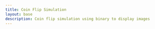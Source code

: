 ```yaml
---
title: Coin Flip Simulation
layout: base
description: Coin flip simulation using binary to display images
---
```




<html>
<head>
<title>Coin Flip</title>
</head>
<body>




<script>
<button  id = 'flipButton'>FLIP</button>

var button = document.getElementById('flipButton');

button.onclick = function() {
    flip()
}

function displayImage(src, width, height) {
 var img = document.createElement("img");
 img.src = src;
 img.width = width;
 img.height = height;
 document.body.appendChild(img);
}

    // toggle selected bit and recalculate
function flip() {
    var randomNum = Math.random(0,1)
    if(randomNum == 1) {
        displayImage('{{site.baseurl}}/images/HeadsOn2.png', 100, 100)
    } else {
        displayImage('{{site.baseurl}}/images/TailsOn2.png', 100, 100)
}
}
</script>

</body>
</html>










